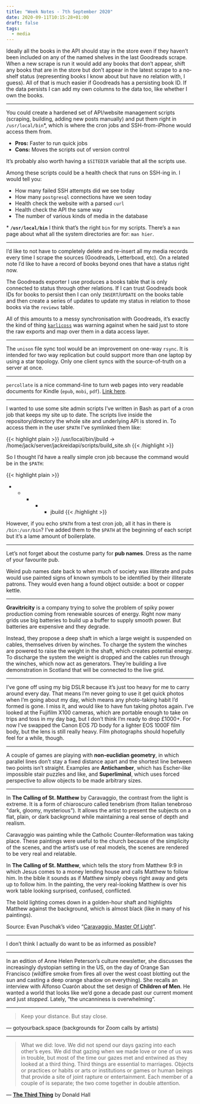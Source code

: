 ```yaml
---
title: "Week Notes - 7th September 2020"
date: 2020-09-11T10:15:28+01:00
draft: false
tags:
  - media
---
```


Ideally all the books in the API should stay in the store even if they haven’t been included on any of the named shelves in the last Goodreads scrape. When a new scrape is run it would add any books that don’t appear, shift any books that are in the store but don’t appear in the latest scrape to a no-shelf status (representing books I know about but have no relation with, I guess). All of that is much easier if Goodreads has a persisting book ID. If the data persists I can add my own columns to the data too, like whether I own the books.

---

You could create a hardened set of API/website management scripts (scraping, building, adding new posts manually) and put them right in `/usr/local/bin`\*, which is where the cron jobs and SSH-from-iPhone would access them from. 

- **Pros:** Faster to run quick jobs
- **Cons:** Moves the scripts out of version control

It’s probably also worth having a `$SITEDIR` variable that all the scripts use.

Among these scripts could be a health check that runs on SSH-ing in. I would tell you:
- How many failed SSH attempts did we see today
- How many `postgresql` connections have we seen today
- Health check the website with a parsed `curl`
- Health check the API the same way
- The number of various kinds of media in the database

\* **`/usr/local/bin`**
I think that’s the right `bin` for my scripts. There’s a `man` page about what all the system directories are for: `man hier`.

---

I’d like to not have to completely delete and re-insert all my media records every time I scrape the sources (Goodreads, Letterboxd, etc). On a related note I’d like to have a record of books beyond ones that have a status right now.

The Goodreads exporter I use produces a books table that is only connected to status through other relations. If I can trust Goodreads book IDs for books to persist then I can only `INSERT`/`UPDATE` on the books table and then create a series of updates to update my status in relation to those books via the `reviews` table.

All of this amounts to a messy synchronisation with Goodreads, it’s exactly the kind of thing [`karlicoss`](https://beepb00p.xyz/sad-infra.html#exports_are_hard) was warning against when he said just to store the raw exports and map over them in a data access layer.

---

The `unison` file sync tool would be an improvement on one-way `rsync`. It is intended for two way replication but could support more than one laptop by using a star topology. Only one client syncs with the source-of-truth on a server at once.

---

`percollate` is a nice command-line to turn web pages into very readable documents for Kindle (`epub`, `mobi`, `pdf`). [Link here](https://github.com/danburzo/percollate).

---

I wanted to use some site admin scripts I’ve written in Bash as part of a cron job that keeps my site up to date. The scripts live inside the repository/directory the whole site and underlying API is stored in. To access them in the user `$PATH` I’ve symlinked them like:

{{< highlight plain >}}
/usr/local/bin/jbuild
->
/home/jack/server/jackreidapi/scripts/build_site.sh
{{< /highlight >}}

So I thought I’d have a really simple cron job because the command would be in the `$PATH`:

{{< highlight plain >}}
* * * * * jbuild
{{< /highlight >}}

However, if you echo `$PATH` from a test cron job, all it has in there is `/bin:/usr/bin`? I’ve added them to the `$PATH` at the beginning of each script but it’s a lame amount of boilerplate.

---

Let’s not forget about the costume party for **pub names**. Dress as the name of your favourite pub.

Weird pub names date back to when much of society was illiterate and pubs would use painted signs of known symbols to be identified by their illiterate patrons. They would even hang a found object outside: a boot or copper kettle.

---

**Gravitricity** is a company trying to solve the problem of spiky power production coming from renewable sources of energy. Right now many grids use big batteries to build up a buffer to supply smooth power. But batteries are expensive and they degrade.

Instead, they propose a deep shaft in which a large weight is suspended on cables, themselves driven by winches. To charge the system the winches are powered to raise the weight in the shaft, which creates potential energy. To discharge the system the weight is dropped and the cables run through the winches, which now act as generators. They’re building a live demonstration in Scotland that will be connected to the live grid.

---

I’ve gone off using my big DSLR because it’s just too heavy for me to carry around every day. That means I’m never going to use it get quick photos when I’m going about my day, which means any photo-taking habit I’d formed is gone. I miss it, and would like to have fun taking photos again. I’ve looked at the Fujifilm X100 cameras, which are portable enough to take on trips and toss in my day bag, but I don’t think I’m ready to drop £1000+. For now I’ve swapped the Canon EOS 7D body for a lighter EOS 1000F film body, but the lens is still really heavy. Film photographs should hopefully feel for a while, though.

---

A couple of games are playing with **non-euclidian geometry**, in which parallel lines don’t stay a fixed distance apart and the shortest line between two points isn’t straight. Examples are **Antichamber**, which has Escher-like impossible stair puzzles and like, and **Superliminal**, which uses forced perspective to allow objects to be made arbitrary sizes.

---

In **The Calling of St. Matthew** by Caravaggio, the contrast from the light is extreme. It is a form of chiaroscuro called tenebrism (from Italian tenebroso "dark, gloomy, mysterious”). It allows the artist to present the subjects on a flat, plain, or dark background while maintaining a real sense of depth and realism.

Caravaggio was painting while the Catholic Counter-Reformation was taking place. These paintings were useful to the church because of the simplicity of the scenes, and the artist’s use of real models, the scenes are rendered to be very real and relatable.

In **The Calling of St. Matthew**, which tells the story from Matthew 9:9 in which Jesus comes to a money lending house and calls Matthew to follow him. In the bible it sounds as if Matthew simply obeys right away and gets up to follow him. In the painting,  the very real-looking Matthew is over his work table looking surprised, confused, conflicted.

The bold lighting comes down in a golden-hour shaft and highlights Matthew against the background, which is almost black (like in many of his paintings).

Source: Evan Puschak’s video “[Caravaggio, Master Of Light](https://www.youtube.com/watch?v=R1lcb_7gj5k)”.

---

I don’t think I actually do want to be as informed as possible?

---

In an edition of Anne Helen Peterson’s culture newsletter, she discusses the increasingly dystopian setting in the US, on the day of Orange San Francisco (wildfire smoke from fires all over the west coast blotting out the sun and casting a deep orange shadow on everything). She recalls an interview with Alfonso Cuarón about the set design of **Children of Men**. He wanted a world that looks like we’d gone a decade past our current moment and just _stopped_. Lately, “the uncanniness is overwhelming”.

---

> Keep your distance. But stay close.

— gotyourback.space (backgrounds for Zoom calls by artists)

---

> What we did: love. We did not spend our days gazing into each other’s eyes. We did that gazing when we made love or one of us was in trouble, but most of the time our gazes met and entwined as they looked at  a third thing. Third things are essential to marriages. Objects or practices or habits or arts or institutions or games or human beings that provide a site of joint rapture or entertainment. Each member of a couple of is separate; the two come together in double attention.

— **[The Third Thing](https://www.poetryfoundation.org/poetrymagazine/articles/60484/the-third-thing)** by Donald Hall
